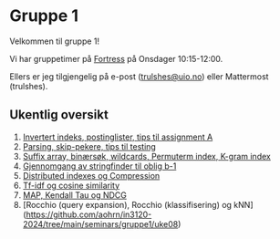 # Gruppe 1
Velkommen til gruppe 1!  

Vi har gruppetimer på [Fortress](https://ifirom.no/fortress) på Onsdager 10:15-12:00.  

Ellers er jeg tilgjengelig på e-post (trulshes@uio.no) eller Mattermost (trulshes).

## Ukentlig oversikt
1. [Invertert indeks, postinglister, tips til assignment A](https://github.com/aohrn/in3120-2024/tree/main/seminars/gruppe1/uke01)
2. [Parsing, skip-pekere, tips til testing](https://github.com/aohrn/in3120-2024/tree/main/seminars/gruppe1/uke02)
3. [Suffix array, binærsøk, wildcards, Permuterm index, K-gram index](https://github.com/aohrn/in3120-2024/tree/main/seminars/gruppe1/uke03)
4. [Gjennomgang av stringfinder til oblig b-1](https://github.com/aohrn/in3120-2024/tree/main/seminars/gruppe1/uke04)
5. [Distributed indexes og Compression](https://github.com/aohrn/in3120-2024/tree/main/seminars/gruppe1/uke05)
6. [Tf-idf og cosine similarity](https://github.com/aohrn/in3120-2024/tree/main/seminars/gruppe1/uke06)
7. [MAP, Kendall Tau og NDCG](https://github.com/aohrn/in3120-2024/tree/main/seminars/gruppe1/uke07)
8. [Rocchio (query expansion), Rocchio (klassifisering) og kNN] (https://github.com/aohrn/in3120-2024/tree/main/seminars/gruppe1/uke08)
